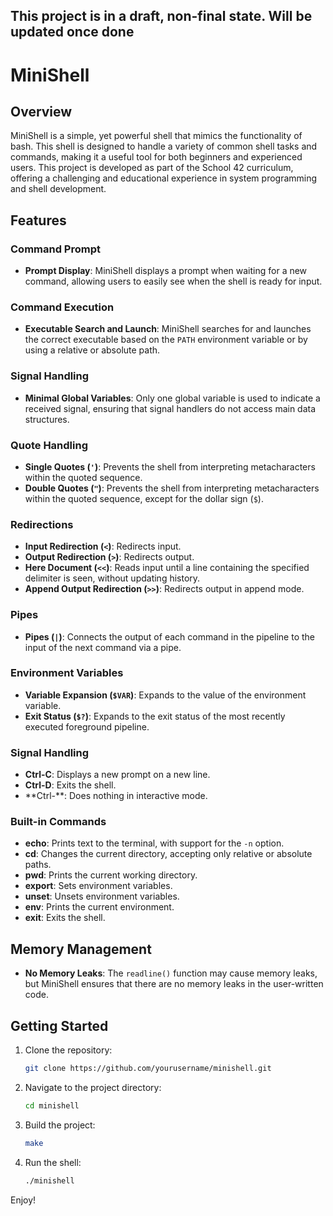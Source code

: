 ## This project is in a draft, non-final state. Will be updated once done

# MiniShell

## Overview
MiniShell is a simple, yet powerful shell that mimics the functionality of bash. This shell is designed to handle a variety of common shell tasks and commands, making it a useful tool for both beginners and experienced users. This project is developed as part of the School 42 curriculum, offering a challenging and educational experience in system programming and shell development.

## Features

### Command Prompt
- **Prompt Display**: MiniShell displays a prompt when waiting for a new command, allowing users to easily see when the shell is ready for input.

### Command Execution
- **Executable Search and Launch**: MiniShell searches for and launches the correct executable based on the `PATH` environment variable or by using a relative or absolute path.

### Signal Handling
- **Minimal Global Variables**: Only one global variable is used to indicate a received signal, ensuring that signal handlers do not access main data structures.

### Quote Handling
- **Single Quotes (`'`)**: Prevents the shell from interpreting metacharacters within the quoted sequence.
- **Double Quotes (`"`)**: Prevents the shell from interpreting metacharacters within the quoted sequence, except for the dollar sign (`$`).

### Redirections
- **Input Redirection (`<`)**: Redirects input.
- **Output Redirection (`>`)**: Redirects output.
- **Here Document (`<<`)**: Reads input until a line containing the specified delimiter is seen, without updating history.
- **Append Output Redirection (`>>`)**: Redirects output in append mode.

### Pipes
- **Pipes (`|`)**: Connects the output of each command in the pipeline to the input of the next command via a pipe.

### Environment Variables
- **Variable Expansion (`$VAR`)**: Expands to the value of the environment variable.
- **Exit Status (`$?`)**: Expands to the exit status of the most recently executed foreground pipeline.

### Signal Handling
- **Ctrl-C**: Displays a new prompt on a new line.
- **Ctrl-D**: Exits the shell.
- **Ctrl-\**: Does nothing in interactive mode.

### Built-in Commands
- **echo**: Prints text to the terminal, with support for the `-n` option.
- **cd**: Changes the current directory, accepting only relative or absolute paths.
- **pwd**: Prints the current working directory.
- **export**: Sets environment variables.
- **unset**: Unsets environment variables.
- **env**: Prints the current environment.
- **exit**: Exits the shell.

## Memory Management
- **No Memory Leaks**: The `readline()` function may cause memory leaks, but MiniShell ensures that there are no memory leaks in the user-written code.

## Getting Started
1. Clone the repository:
   ```bash
   git clone https://github.com/yourusername/minishell.git
2. Navigate to the project directory:
   ```bash
   cd minishell
3. Build the project:
   ```bash
   make
4. Run the shell:
   ```bash
   ./minishell

Enjoy!
